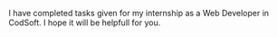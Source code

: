 I have completed tasks given for my internship as a Web Developer in CodSoft. I hope it will be helpfull for you.
